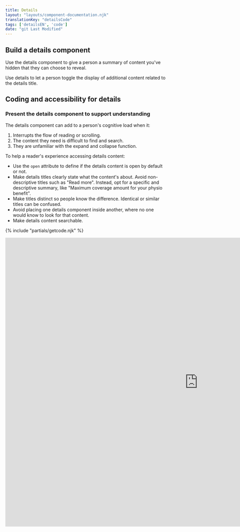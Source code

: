```yaml
---
title: Details
layout: "layouts/component-documentation.njk"
translationKey: "detailsCode"
tags: ['detailsEN', 'code']
date: "git Last Modified"
---
```


## Build a details component

Use the details component to give a person a summary of content you've hidden that they can choose to reveal.

Use details to let a person toggle the display of additional content related to the details title.

## Coding and accessibility for details

### Present the details component to support understanding

The details component can add to a person's cognitive load when it:

1. Interrupts the flow of reading or scrolling.
2. The content they need is difficult to find and search.
3. They are unfamiliar with the expand and collapse function.

To help a reader's experience accessing details content:

- Use the `open` attribute to define if the details content is open by default or not.
- Make details titles clearly state what the content's about. Avoid non-descriptive titles such as "Read more". Instead, opt for a specific and descriptive summary, like "Maximum coverage amount for your physio benefit".
- Make titles distinct so people know the difference. Identical or similar titles can be confused.
- Avoid placing one details component inside another, where no one would know to look for that content.
- Make details content searchable.

{% include "partials/getcode.njk" %}

<iframe
  title="Overview of gcds-details properties and events."
  src="https://cds-snc.github.io/gcds-components/iframe.html?viewMode=docs&demo=true&singleStory=true&id=components-details--events-properties"
  width="1200"
  height="900"
  style="display: block; margin: 0 auto;"
  frameBorder="0"
  allow="clipboard-write"
></iframe>
